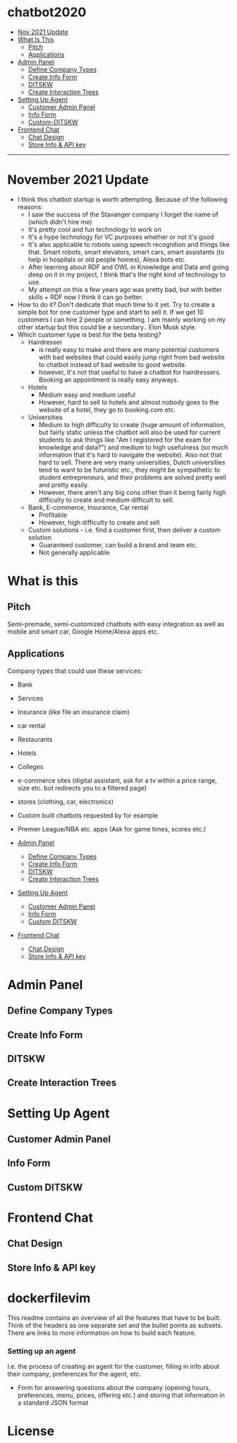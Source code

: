 # chatbot2020

- [Nov 2021 Update](#november-2021-update)
- [What Is This](#what-is-this)
	- [Pitch](#pitch)
	- [Applications](#applications)
- [Admin Panel](#admin-panel)
	- [Define Company Types](#define-company-types)
	- [Create Info Form](#create-info-form)
	- [DITSKW](#ditskw)
	- [Create Interaction Trees](#create-interaction-trees)
- [Setting Up Agent](#setting-up-agent)
	- [Customer Admin Panel](#customer-admin-panel)
	- [Info Form](#info-form)
	- [Custom-DITSKW](#custom-ditskw)
- [Frontend Chat](#frontend-chat)
	- [Chat Design](#chat-design)
	- [Store Info & API key](#store-info-api-key)

------------

# November 2021 Update
- I think this chatbot startup is worth attempting. Because of the following reasons:
	- I saw the success of the Stavanger company I forget the name of (which didn't hire me)
	- It's pretty cool and fun technology to work on
	- It's a hype technology for VC purposes whether or not it's good
	- It's also applicable to robots using speech recognition and things like that. Smart robots, smart elevators, smart cars, smart assistants (to help in hospitals or old people homes), Alexa bots etc.
	- After learning about RDF and OWL in Knowledge and Data and going deep on it in my project, I think that's the right kind of technology to use.
	- My attempt on this a few years ago was pretty bad, but with better skills + RDF now I think it can go better.
- How to do it? Don't dedicate that much time to it yet. Try to create a simple bot for one customer type and start to sell it. If we get 10 customers I can hire 2 people or something. I am mainly working on my other startup but this could be a secondary.. Elon Musk style.
- Which customer type is best for the beta testing?
	- Hairdresser 
		- is really easy to make and there are many potential customers with bad websites that could easily jump right from bad website to chatbot instead of bad website to good website.
		- however, it's not that useful to have a chatbot for hairdressers. Booking an appointment is really easy anyways.
	- Hotels
		- Medium easy and medium useful
		- However, hard to sell to hotels and almost nobody goes to the website of a hotel, they go to booking.com etc.
	- Universities
		- Medium to high difficulty to create (huge amount of information, but fairly static unless the chatbot will also be used for current students to ask things like "Am I registered for the exam for knowledge and data?") and medium to high usefulness (so much information that it's hard to navigate the website). Also not that hard to sell. There are very many universities, Dutch universities tend to want to be futuristic etc., they might be sympathetic to student entrepreneurs, and their problems are solved pretty well and pretty easily.
		- However, there aren't any big cons other than it being fairly high difficulty to create and medium difficult to sell.
	- Bank, E-commerce, Insurance, Car rental
		- Profitable
		- However, high difficulty to create and sell
	- Custom solutions - i.e. find a customer first, then deliver a custom solution
		- Guaranteed customer, can build a brand and team etc.
		- Not generally applicable
# What is this

## Pitch
Semi-premade, semi-customized chatbots with easy integration as well as mobile and smart car, Google Home/Alexa apps etc.

## Applications
Company types that could use these services:
- Bank
- Services
- Insurance (like file an insurance claim)
- car rental
- Restaurants
- Hotels
- Colleges
- e-commerce sites (digital assistant, ask for a tv within a price range, size etc. bot redirects you to a filtered page)
- stores (clothing, car, electronics)
- Custom built chatbots requested by for example
- Premier League/NBA etc. apps (Ask for game times, scores etc.)

- [Admin Panel](#admin-panel)
	- [Define Company Types](#define-company-types)
	- [Create Info Form](#create-info-form)
	- [DITSKW](#ditskw)
	- [Create Interaction Trees](#create-interaction-trees)
- [Setting Up Agent](#setting-up-agent)
	- [Customer Admin Panel](#customer-admin-panel)
	- [Info Form](#info-form)
	- [Custom DITSKW](#custom-ditskw)
- [Frontend Chat](#frontend-chat)
	- [Chat Design](#chat-design)
	- [Store Info & API key](#store-info-api-key)

# Admin Panel

## Define Company Types

## Create Info Form

## DITSKW

## Create Interaction Trees

# Setting Up Agent

## Customer Admin Panel

## Info Form

## Custom DITSKW

# Frontend Chat

## Chat Design

## Store Info & API key

# dockerfilevim
This readme contains an overview of all the features that have to be built. Think of the headers as one separate set and the bullet points as subsets. There are links to more information on how to build each feature.

### Setting up an agent
I.e. the process of creating an agent for the customer, filling in info about their company, preferences for the agent, etc.

- Form for answering questions about the company (opening hours, preferences, menu, prices, offering etc.) and storing that information in a standard JSON format


# License
